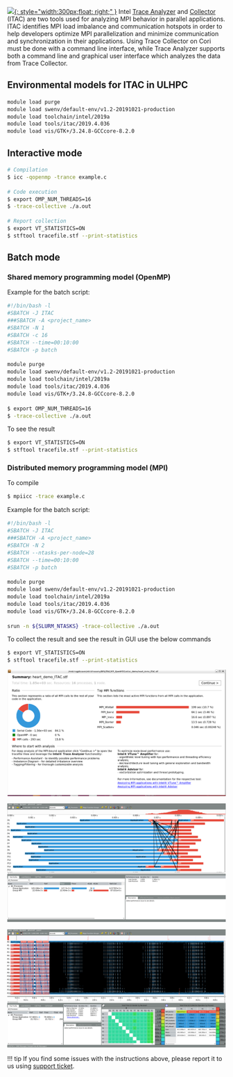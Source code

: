 [![](https://software.intel.com/content/dam/dita/develop/get-started-with-itac/d631f4f3-a680-4d0e-9912-ef30dad75f7f.png/_jcr_content/renditions/original){: style="width:300px;float: right;" }](https://software.intel.com/content/www/us/en/develop/documentation/get-started-with-itac/top1.html)
Intel [Trace
Analyzer](https://software.intel.com/en-us/ita-user-and-reference-guide) and
[Collector](https://software.intel.com/en-us/itc-user-and-reference-guide)
(ITAC) are two tools used for analyzing MPI behavior in parallel applications.
ITAC identifies MPI load imbalance and communication hotspots in order to help
developers optimize MPI parallelization and minimize communication and
synchronization in their applications. Using Trace Collector on Cori must be
done with a command line interface, while Trace Analyzer supports both a
command line and graphical user interface which analyzes the data from Trace
Collector.


## Environmental models for ITAC in ULHPC

```bash
module load purge
module load swenv/default-env/v1.2-20191021-production
module load toolchain/intel/2019a
module load tools/itac/2019.4.036
module load vis/GTK+/3.24.8-GCCcore-8.2.0
```

## Interactive mode
```bash
# Compilation
$ icc -qopenmp -trance example.c

# Code execution
$ export OMP_NUM_THREADS=16
$ -trace-collective ./a.out

# Report collection
$ export VT_STATISTICS=ON
$ stftool tracefile.stf --print-statistics
```

## Batch mode
### Shared memory programming model (OpenMP)
Example for the batch script:
```bash
#!/bin/bash -l
#SBATCH -J ITAC
###SBATCH -A <project_name>
#SBATCH -N 1
#SBATCH -c 16
#SBATCH --time=00:10:00
#SBATCH -p batch

module purge
module load swenv/default-env/v1.2-20191021-production
module load toolchain/intel/2019a
module load tools/itac/2019.4.036
module load vis/GTK+/3.24.8-GCCcore-8.2.0

$ export OMP_NUM_THREADS=16
$ -trace-collective ./a.out
```

To see the result
```bash
$ export VT_STATISTICS=ON
$ stftool tracefile.stf --print-statistics
```

### Distributed memory programming model (MPI)
To compile
```bash
$ mpiicc -trace example.c
```
Example for the batch script:
```bash
#!/bin/bash -l
#SBATCH -J ITAC
###SBATCH -A <project_name>
#SBATCH -N 2
#SBATCH --ntasks-per-node=28
#SBATCH --time=00:10:00
#SBATCH -p batch

module purge
module load swenv/default-env/v1.2-20191021-production
module load toolchain/intel/2019a
module load tools/itac/2019.4.036
module load vis/GTK+/3.24.8-GCCcore-8.2.0

srun -n ${SLURM_NTASKS} -trace-collective ./a.out
```
To collect the result and see the result in GUI use the below commands
```bash
$ export VT_STATISTICS=ON
$ stftool tracefile.stf --print-statistics
```


![ITAC Summary](./images/ITAC_summary_1.png)

![ITAC profile](./images/ITAC_1.png)

![ITAC event time](./images/ITAC_2.png)

!!! tip
    If you find some issues with the instructions above,
    please report it to us using [support ticket](https://hpc.uni.lu/support).